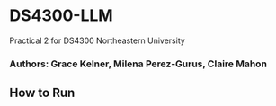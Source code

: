 # DS4300-LLM
Practical 2 for DS4300 Northeastern University
### Authors: Grace Kelner, Milena Perez-Gurus, Claire Mahon

## How to Run

###
